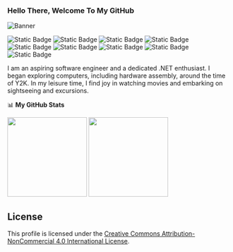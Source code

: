 
### Hello There, Welcome To My GitHub 

![Banner](https://storage.googleapis.com/gweb-uniblog-publish-prod/original_images/Dino_non-birthday_version.gif)

![Static Badge](https://img.shields.io/badge/CSharp-Intermediate-purple)
![Static Badge](https://img.shields.io/badge/Blazor-Expert-magenta)
![Static Badge](https://img.shields.io/badge/MAUI-Beginner-blueviolet)
![Static Badge](https://img.shields.io/badge/Python-Beginner-4B8BBE)
![Static Badge](https://img.shields.io/badge/React-Beginner-61dafb)
![Static Badge](https://img.shields.io/badge/Angular-Beginner-B52E31)
![Static Badge](https://img.shields.io/badge/SQL-Intermediate-F29111)
![Static Badge](https://img.shields.io/badge/Azure-Intermediate-086FBE)
![Static Badge](https://img.shields.io/badge/GCP-Beginner-4885ed)


I am an aspiring software engineer and a dedicated .NET enthusiast. I began exploring computers, including hardware assembly, around the time of Y2K. In my leisure time, I find joy in watching movies and embarking on sightseeing and excursions.

📊 **My GitHub Stats**

<p>
  <img height="180em" src="https://github-readme-stats.vercel.app/api?username=zawhtut&show_icons=true&hide_border=true&&count_private=true&include_all_commits=true" />
  <img height="180em" src="https://github-readme-stats.vercel.app/api/top-langs/?username=zawhtut&show_icons=true&hide_border=true&layout=compact&langs_count=8&hide=HTML"/>
</p>



## License

This profile is licensed under the [Creative Commons Attribution-NonCommercial 4.0 International License](LICENSE).

